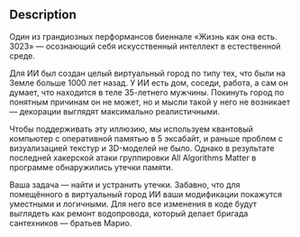 ## Description


Один из грандиозных перформансов биеннале «Жизнь как она есть. 3023» — осознающий себя искусственный интеллект в естественной среде.

Для ИИ был создан целый виртуальный город по типу тех, что были на Земле больше 1000 лет назад. У ИИ есть дом, соседи, работа, а сам он думает, что находится в теле 35-летнего мужчины. Покинуть город по понятным причинам он не может, но и мысли такой у него не возникает — декорации выглядят максимально реалистичными.

Чтобы поддерживать эту иллюзию, мы используем квантовый компьютер с оперативной памятью в 5 эксабайт, и раньше проблем с визуализацией текстур и 3D-моделей не было. Однако в результате последней хакерской атаки группировки All Algorithms Matter в программе обнаружились утечки памяти.

Ваша задача — найти и устранить утечки. Забавно, что для помещённого в виртуальный город ИИ ваши модификации покажутся уместными и логичными. Для него все изменения в коде будут выглядеть как ремонт водопровода, который делает бригада сантехников — братьев Марио.